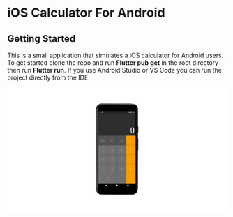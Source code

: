# iOS Calculator For Android

## Getting Started

This is a small application that simulates a iOS calculator for Android users.
To get started clone the repo and run **Flutter pub get** in the root directory then run **Flutter run**. If you use Android Studio or VS Code you can run the project directly from the IDE.

![](assets/printt.png)


